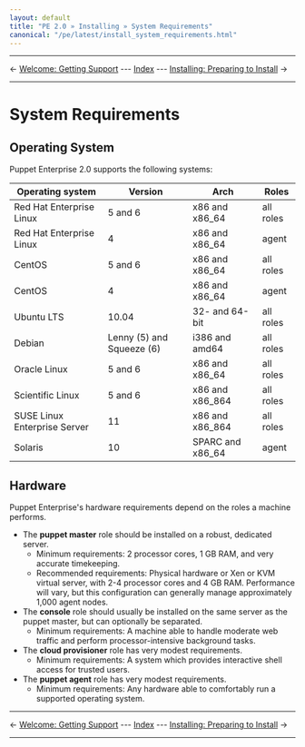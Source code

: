 ```yaml
---
layout: default
title: "PE 2.0 » Installing » System Requirements"
canonical: "/pe/latest/install_system_requirements.html"
---
```


* * *

&larr; [Welcome: Getting Support](./welcome_getting_support.html) --- [Index](./) --- [Installing: Preparing to Install](./install_preparing.html) &rarr;

* * *


System Requirements
===================

Operating System
-----

Puppet Enterprise 2.0 supports the following systems:

|       Operating system       |          Version          |       Arch        |   Roles   |
|------------------------------|---------------------------|-------------------|-----------|
| Red Hat Enterprise Linux     | 5 and 6                   | x86 and x86\_64   | all roles |
| Red Hat Enterprise Linux     | 4                         | x86 and x86\_64   | agent     |
| CentOS                       | 5 and 6                   | x86 and x86\_64   | all roles |
| CentOS                       | 4                         | x86 and x86\_64   | agent     |
| Ubuntu LTS                   | 10.04                     | 32- and 64-bit    | all roles |
| Debian                       | Lenny (5) and Squeeze (6) | i386 and amd64    | all roles |
| Oracle Linux                 | 5 and 6                   | x86 and x86\_64   | all roles |
| Scientific Linux             | 5 and 6                   | x86 and x86\_864  | all roles |
| SUSE Linux Enterprise Server | 11                        | x86 and x86\_864  | all roles |
| Solaris                      | 10                        | SPARC and x86\_64 | agent     |

Hardware
-----

Puppet Enterprise's hardware requirements depend on the roles a machine performs. 

* The **puppet master** role should be installed on a robust, dedicated server.
    * Minimum requirements: 2 processor cores, 1 GB RAM, and very accurate timekeeping.
    * Recommended requirements: Physical hardware or Xen or KVM virtual server, with 2-4 processor cores and 4 GB RAM. Performance will vary, but this configuration can generally manage approximately 1,000 agent nodes. 
* The **console** role should usually be installed on the same server as the puppet master, but can optionally be separated.
    * Minimum requirements: A machine able to handle moderate web traffic and perform processor-intensive background tasks.<!-- TODO better requirements for lone console. -->
* The **cloud provisioner** role has very modest requirements.
    * Minimum requirements: A system which provides interactive shell access for trusted users.
* The **puppet agent** role has very modest requirements.
    * Minimum requirements: Any hardware able to comfortably run a supported operating system.

* * *

&larr; [Welcome: Getting Support](./welcome_getting_support.html) --- [Index](./) --- [Installing: Preparing to Install](./install_preparing.html) &rarr;

* * *

